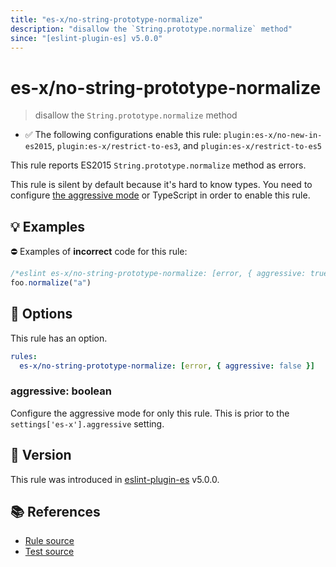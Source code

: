 ```yaml
---
title: "es-x/no-string-prototype-normalize"
description: "disallow the `String.prototype.normalize` method"
since: "[eslint-plugin-es] v5.0.0"
---
```


# es-x/no-string-prototype-normalize
> disallow the `String.prototype.normalize` method

- ✅ The following configurations enable this rule: `plugin:es-x/no-new-in-es2015`, `plugin:es-x/restrict-to-es3`, and `plugin:es-x/restrict-to-es5`

This rule reports ES2015 `String.prototype.normalize` method as errors.

This rule is silent by default because it's hard to know types. You need to configure [the aggressive mode](../#the-aggressive-mode) or TypeScript in order to enable this rule.

## 💡 Examples

⛔ Examples of **incorrect** code for this rule:

<eslint-playground type="bad">

```js
/*eslint es-x/no-string-prototype-normalize: [error, { aggressive: true }] */
foo.normalize("a")
```

</eslint-playground>

## 🔧 Options

This rule has an option.

```yml
rules:
  es-x/no-string-prototype-normalize: [error, { aggressive: false }]
```

### aggressive: boolean

Configure the aggressive mode for only this rule.
This is prior to the `settings['es-x'].aggressive` setting.

## 🚀 Version

This rule was introduced in [eslint-plugin-es] v5.0.0.

[eslint-plugin-es]: https://github.com/mysticatea/eslint-plugin-es

## 📚 References

- [Rule source](https://github.com/eslint-community/eslint-plugin-es-x/blob/master/lib/rules/no-string-prototype-normalize.js)
- [Test source](https://github.com/eslint-community/eslint-plugin-es-x/blob/master/tests/lib/rules/no-string-prototype-normalize.js)
